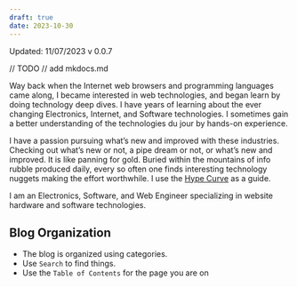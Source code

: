```yaml
---
draft: true
date: 2023-10-30
---
```


Updated: 11/07/2023 v 0.0.7

// TODO
//  add mkdocs.md

Way back when the Internet web browsers and programming languages came along, I became interested in web technologies, and began learn by doing technology deep dives. I have years of learning about the ever changing Electronics, Internet, and Software technologies. I sometimes gain a better understanding of the technologies du jour by hands-on experience.

I have a passion pursuing what’s new and improved with these industries. Checking out what’s new or not, a pipe dream or not, or what’s new and improved. It is like panning for gold. Buried within the mountains of info rubble produced daily, every so often one finds interesting technology nuggets making the effort worthwhile. I use the [Hype Curve](blog/Hype/hype_curve.md) as a guide.


I am an Electronics, Software, and Web Engineer specializing in website hardware and software technologies.

## Blog Organization

- The blog is organized using categories.
- Use `Search` to find things.
- Use the `Table of Contents` for the page you are on
